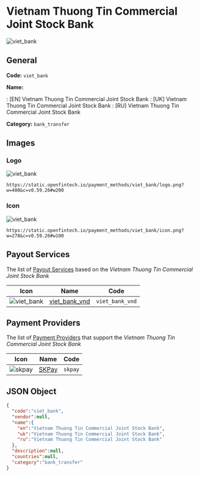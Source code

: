 
# Vietnam Thuong Tin Commercial Joint Stock Bank 
![viet_bank](https://static.openfintech.io/payment_methods/viet_bank/logo.png?w=400&c=v0.59.26#w200)  

## General 
**Code:** `viet_bank` 
 
**Name:** 
 
:	[EN] Vietnam Thuong Tin Commercial Joint Stock Bank 
:	[UK] Vietnam Thuong Tin Commercial Joint Stock Bank 
:	[RU] Vietnam Thuong Tin Commercial Joint Stock Bank 
 
**Category:** `bank_transfer` 
 

## Images 

### Logo 
![viet_bank](https://static.openfintech.io/payment_methods/viet_bank/logo.png?w=400&c=v0.59.26#w200)  

```
https://static.openfintech.io/payment_methods/viet_bank/logo.png?w=400&c=v0.59.26#w200
```  

### Icon 
![viet_bank](https://static.openfintech.io/payment_methods/viet_bank/icon.png?w=278&c=v0.59.26#w100)  

```
https://static.openfintech.io/payment_methods/viet_bank/icon.png?w=278&c=v0.59.26#w100
```  

## Payout Services 
 
The list of [Payout Services](/payout-services/) based on the _Vietnam Thuong Tin Commercial Joint Stock Bank_ 

|Icon|Name|Code| 
|:---:|:---:|:---:| 
|![viet_bank](https://static.openfintech.io/payout_methods/viet_bank/icon.png?w=278&c=v0.59.26#w40) |[viet_bank_vnd](/payout-services/viet_bank_vnd/)|`viet_bank_vnd`| 
 

## Payment Providers 
 
The list of [Payment Providers](/payment-providers/) that support the _Vietnam Thuong Tin Commercial Joint Stock Bank_ 

|Icon|Name|Code| 
|:---:|:---:|:---:| 
|![skpay](https://static.openfintech.io/payment_providers/skpay/icon.png?w=278&c=v0.59.26#w100) |[SKPay](/payment-providers/skpay/)|`skpay`| 
 

## JSON Object 

```json
{
  "code":"viet_bank",
  "vendor":null,
  "name":{
    "en":"Vietnam Thuong Tin Commercial Joint Stock Bank",
    "uk":"Vietnam Thuong Tin Commercial Joint Stock Bank",
    "ru":"Vietnam Thuong Tin Commercial Joint Stock Bank"
  },
  "description":null,
  "countries":null,
  "category":"bank_transfer"
}
```  
